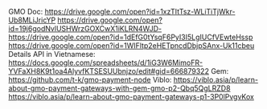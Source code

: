 GMO Doc:
https://drive.google.com/open?id=1xzTItTsz-WLiTiTjWkr-Ub8MLiJricYP
https://drive.google.com/open?id=19j6godNvlUSHWrzGOXCwX1iKLRN4WJD-
https://drive.google.com/open?id=1dEfG0tYsqF6PyI3I5LgIUCfVEwteHssp
https://drive.google.com/open?id=1WIFltp2eHETpncdDbjpSAnx-Uk11cbeu
Details API in Vietnamese:
https://docs.google.com/spreadsheets/d/1iG3W6MimoFR-YVFaXH8K9t1oa4AlyvfKTSESUUbnjzo/edit#gid=666879322
Gem:
https://github.com/t-k/gmo-payment-node
Viblo:
https://viblo.asia/p/learn-about-gmo-payment-gateways-with-gem-gmo-p2-Qbq5QgLRZD8
https://viblo.asia/p/learn-about-gmo-payment-gateways-p1-3P0lPvgvKox
